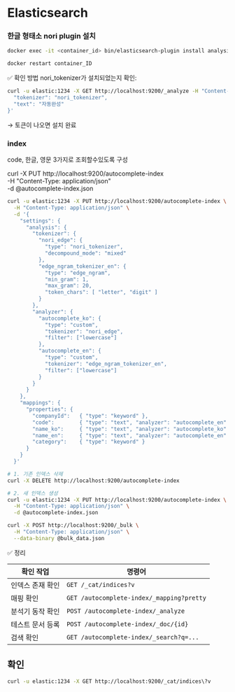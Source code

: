 # Elasticsearch

### 한글 형태소 nori plugin 설치 

```bash
docker exec -it <container_id> bin/elasticsearch-plugin install analysis-nori
```

```bash
docker restart container_ID
```

✅ 확인 방법
nori_tokenizer가 설치되었는지 확인:

```bash
curl -u elastic:1234 -X GET http://localhost:9200/_analyze -H "Content-Type: application/json" -d '{          ─╯
  "tokenizer": "nori_tokenizer",
  "text": "자동완성"
}'
```
→ 토큰이 나오면 설치 완료

### index

code, 한글, 영문 3가지로 조회할수있도록 구성 

curl -X PUT http://localhost:9200/autocomplete-index \
-H "Content-Type: application/json" \
-d @autocomplete-index.json


```bash
curl -u elastic:1234 -X PUT http://localhost:9200/autocomplete-index \
  -H "Content-Type: application/json" \
  -d '{
    "settings": {
      "analysis": {
        "tokenizer": {
          "nori_edge": {
            "type": "nori_tokenizer",
            "decompound_mode": "mixed"
          },
          "edge_ngram_tokenizer_en": {
            "type": "edge_ngram",
            "min_gram": 1,
            "max_gram": 20,
            "token_chars": [ "letter", "digit" ]
          }
        },
        "analyzer": {
          "autocomplete_ko": {
            "type": "custom",
            "tokenizer": "nori_edge",
            "filter": ["lowercase"]
          },
          "autocomplete_en": {
            "type": "custom",
            "tokenizer": "edge_ngram_tokenizer_en",
            "filter": ["lowercase"]
          }
        }
      }
    },
    "mappings": {
      "properties": {
        "companyId":   { "type": "keyword" },
        "code":        { "type": "text", "analyzer": "autocomplete_en" },
        "name_ko":     { "type": "text", "analyzer": "autocomplete_ko" },
        "name_en":     { "type": "text", "analyzer": "autocomplete_en" },
        "category":    { "type": "keyword" }
      }
    }
  }'

```

```bash 
# 1. 기존 인덱스 삭제
curl -X DELETE http://localhost:9200/autocomplete-index

# 2. 새 인덱스 생성
curl -u elastic:1234 -X PUT http://localhost:9200/autocomplete-index \
  -H "Content-Type: application/json" \
  -d @autocomplete-index.json
```

```bash
curl -X POST http://localhost:9200/_bulk \
  -H "Content-Type: application/json" \
  --data-binary @bulk_data.json
```
✅ 정리

| 확인 작업     | 명령어                                       |
| --------- | ----------------------------------------- |
| 인덱스 존재 확인 | `GET /_cat/indices?v`                     |
| 매핑 확인     | `GET /autocomplete-index/_mapping?pretty` |
| 분석기 동작 확인 | `POST /autocomplete-index/_analyze`       |
| 테스트 문서 등록 | `POST /autocomplete-index/_doc/{id}`      |
| 검색 확인     | `GET /autocomplete-index/_search?q=...`   |

## 확인 

```bash
curl -u elastic:1234 -X GET http://localhost:9200/_cat/indices\?v
```